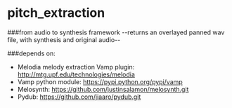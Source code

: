 # pitch_extraction
###from audio to synthesis framework
--returns an overlayed panned wav file, with synthesis and original audio-- 

###depends on:
- Melodia melody extraction Vamp plugin: http://mtg.upf.edu/technologies/melodia
- Vamp python module: https://pypi.python.org/pypi/vamp
- Melosynth: https://github.com/justinsalamon/melosynth.git
- Pydub: https://github.com/jiaaro/pydub.git
